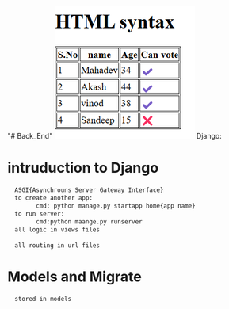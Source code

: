 "# Back_End" 
![alt text](image.png)
Django:
   # intruduction to Django
      ASGI{Asynchrouns Server Gateway Interface}
      to create another app:
            cmd: python manage.py startapp home{app name}
      to run server:
            cmd:python maange.py runserver
      all logic in views files

      all routing in url files
   # Models and Migrate
      stored in models               
